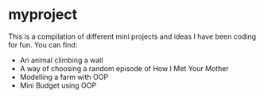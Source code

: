 # myproject
This is a compilation of different mini projects and ideas I have been coding for fun. 
You can find:
- An animal climbing a wall
- A way of choosing a random episode of How I Met Your Mother
- Modelling a farm with OOP
- Mini Budget using OOP
